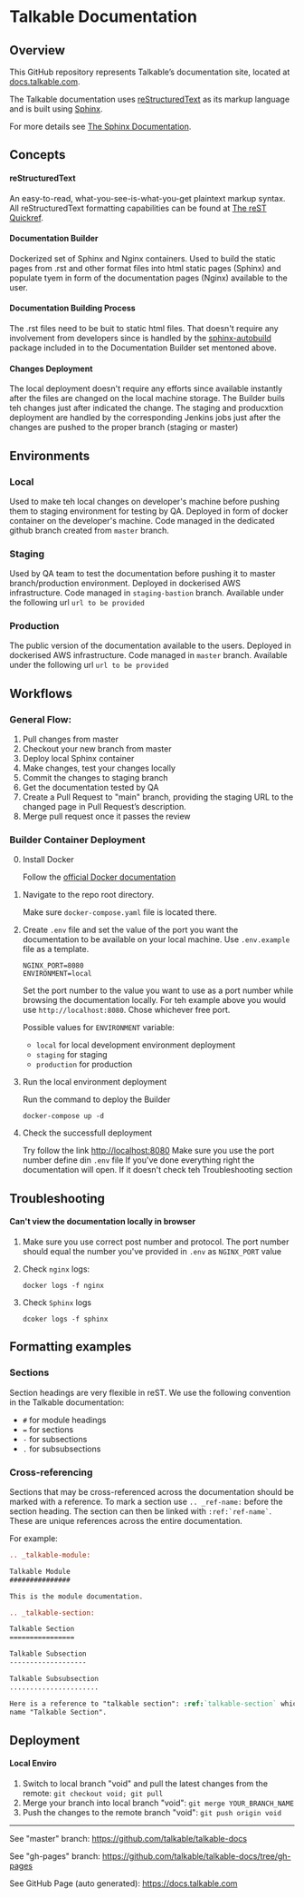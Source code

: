 # Talkable Documentation

## Overview

This GitHub repository represents Talkable’s documentation site, located at [docs.talkable.com](https://docs.talkable.com).

The Talkable documentation uses [reStructuredText](https://docutils.sourceforge.io/rst.html) as its markup language and is built using [Sphinx](https://www.sphinx-doc.org).

For more details see [The Sphinx Documentation](https://www.sphinx-doc.org).

## Concepts

#### reStructuredText

An easy-to-read, what-you-see-is-what-you-get plaintext markup syntax.
All reStructuredText formatting capabilities can be found at [The reST Quickref](https://docutils.sourceforge.io/docs/user/rst/quickref.html).

#### Documentation Builder

Dockerized set of Sphinx and Nginx containers. Used to build the static pages from .rst and other format files into html static pages (Sphinx) and populate tyem in form of the documentation pages (Nginx) available to the user.

#### Documentation Building Process

The .rst files need to be buit to static html files. That doesn't require any involvement from developers since is handled by the [sphinx-autobuild](https://github.com/sphinx-doc/sphinx-autobuild) package included in to the Documentation Builder set mentoned above.

#### Changes Deployment

The local deployment doesn't require any efforts since available instantly after the files are changed on the local machine storage. The Builder buils teh changes just after indicated the change.
The staging and producxtion deployment are handled by the corresponding Jenkins jobs just after the changes are pushed to the proper branch (staging or master)

## Environments

### Local

Used to make teh local changes on developer's machine before pushing them to staging environment for testing by QA.
Deployed in form of docker container on the developer's machine.
Code managed in the dedicated github branch created from `master` branch.

### Staging

Used by QA team to test the documentation before pushing it to master branch/production environment.
Deployed in dockerised AWS infrastructure.
Code managed in `staging-bastion` branch.
Available under the following url `url to be provided`

### Production

The public version of the documentation available to the users.
Deployed in dockerised AWS infrastructure.
Code managed in `master` branch.
Available under the following url `url to be provided`

## Workflows

### General Flow:

1. Pull changes from master
2. Checkout your new branch from master
3. Deploy local Sphinx container
4. Make changes, test your changes locally
5. Commit the changes to staging branch
6. Get the documentation tested by QA
7. Create a Pull Request to "main" branch, providing the staging URL to the changed page in Pull Request’s description.
8. Merge pull request once it passes the review

### Builder Container Deployment

0. Install Docker

   Follow the [official Docker documentation](https://docs.docker.com/compose/install/)

1. Navigate to the repo root directory.

   Make sure `docker-compose.yaml` file is located there.

2. Create `.env` file and set the value of the port you want the documentation to be available on your local machine. Use `.env.example` file as a template.

   ```
   NGINX_PORT=8080
   ENVIRONMENT=local
   ```

   Set the port number to the value you want to use as a port number while browsing the documentation locally.
   For teh example above you would use `http://localhost:8080`. Chose whichever free port.

   Possible values for `ENVIRONMENT` variable:

   - `local` for local development environment deployment
   - `staging` for staging
   - `production` for production

3. Run the local environment deployment

   Run the command to deploy the Builder

   ```
   docker-compose up -d
   ```

4. Check the successfull deployment

   Try follow the link [http://localhost:8080](http://localhost:8080)
   Make sure you use the port number define din `.env` file
   If you've done everything right the documentation will open.
   If it doesn't check teh Troubleshooting section

## Troubleshooting

#### Can't view the documentation locally in browser

1. Make sure you use correct post number and protocol.
   The port number should equal the number you've provided in `.env` as `NGINX_PORT` value

2. Check `nginx` logs:

   ```shell
   docker logs -f nginx
   ```

3. Check `Sphinx` logs
   ```shell
   dcoker logs -f sphinx
   ```

## Formatting examples

### Sections

Section headings are very flexible in reST. We use the following convention in the Talkable documentation:

- `#` for module headings
- `=` for sections
- `-` for subsections
- `.` for subsubsections

### Cross-referencing

Sections that may be cross-referenced across the documentation should be marked with a reference.
To mark a section use `.. _ref-name:` before the section heading.
The section can then be linked with `` :ref:`ref-name` ``. These are unique references across the entire documentation.

For example:

```rst
.. _talkable-module:

Talkable Module
###############

This is the module documentation.

.. _talkable-section:

Talkable Section
================

Talkable Subsection
-------------------

Talkable Subsubsection
......................

Here is a reference to "talkable section": :ref:`talkable-section` which will have the
name "Talkable Section".
```

## Deployment

#### Local Enviro

1. Switch to local branch "void" and pull the latest changes from the remote:
   `git checkout void; git pull`
2. Merge your branch into local branch "void":
   `git merge YOUR_BRANCH_NAME`
3. Push the changes to the remote branch "void":
   `git push origin void`

---

See "master" branch: https://github.com/talkable/talkable-docs

See "gh-pages" branch: https://github.com/talkable/talkable-docs/tree/gh-pages

See GitHub Page (auto generated): https://docs.talkable.com
